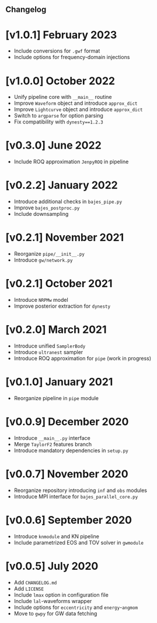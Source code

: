 ## Changelog

# [v1.0.1] February 2023
* Include conversions for `.gwf` format
* Include options for frequency-domain injections

# [v1.0.0] October 2022
* Unify pipeline core with `__main__` routine
* Improve `Waveform` object and introduce `approx_dict`
* Improve `Lightcurve` object and introduce `approx_dict`
* Switch to `argparse` for option parsing
* Fix compatibility with `dynesty==1.2.3`

# [v0.3.0] June 2022
* Include ROQ approximation `JenpyROQ` in pipeline

# [v0.2.2] January 2022
* Introduce additional checks in `bajes_pipe.py`
* Improve `bajes_postproc.py`
* Include downsampling

# [v0.2.1] November 2021
* Reorganize `pipe/__init__.py`
* Introduce `gw/network.py`

# [v0.2.1] October 2021
* Introduce `NRPMw` model
* Improve posterior extraction for `dynesty`

# [v0.2.0] March 2021
* Introduce unified `SamplerBody`
* Introduce `ultranest` sampler
* Introduce ROQ approximation for `pipe` (work in progress)

# [v0.1.0] January 2021
* Reorganize pipeline in `pipe` module

# [v0.0.9] December 2020
* Introduce `__main__.py` interface
* Merge `TaylorF2` features branch
* Introduce mandatory dependencies in `setup.py`

# [v0.0.7] November 2020
* Reorganize repository introducing `inf` and `obs` modules
* Introduce MPI interface for  `bajes_parallel_core.py`

# [v0.0.6] September 2020
* Introduce `knmodule` and KN pipeline
* Include parametrized EOS and TOV solver in `gwmodule`

# [v0.0.5] July 2020
* Add `CHANGELOG.md`
* Add `LICENSE`
* Include `lmax` option in configuration file
* Include `lal`-waveforms wrapper
* Include options for `eccentricity` and `energy`-`angmom`
* Move to  `gwpy` for GW data fetching
